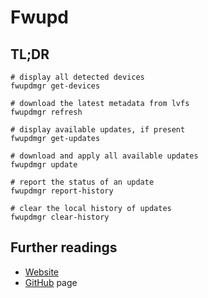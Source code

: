 # Fwupd

## TL;DR

```shell
# display all detected devices
fwupdmgr get-devices

# download the latest metadata from lvfs
fwupdmgr refresh

# display available updates, if present
fwupdmgr get-updates

# download and apply all available updates
fwupdmgr update

# report the status of an update
fwupdmgr report-history

# clear the local history of updates
fwupdmgr clear-history
```

## Further readings

- [Website]
- [GitHub] page

[github]: https://github.com/fwupd/fwupd
[website]: https://fwupd.org/

